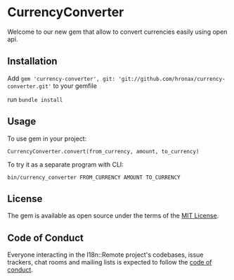 # CurrencyConverter

Welcome to our new gem that allow to convert currencies easily using open api.

## Installation

Add `gem 'currency-converter', git: 'git://github.com/hronax/currency-converter.git'` to your gemfile

run `bundle install`

## Usage

To use gem in your project:

`CurrencyConverter.convert(from_currency, amount, to_currency)`

To try it as a separate program with CLI:

`bin/currency_converter FROM_CURRENCY AMOUNT TO_CURRENCY`

## License

The gem is available as open source under the terms of the [MIT License](https://opensource.org/licenses/MIT).

## Code of Conduct

Everyone interacting in the I18n::Remote project's codebases, issue trackers, chat rooms and mailing lists is expected to follow the [code of conduct](https://github.com/[USERNAME]/i18n-remote/blob/main/CODE_OF_CONDUCT.md).

